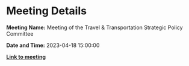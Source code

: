 # Meeting Details

**Meeting Name:** Meeting of the Travel & Transportation Strategic Policy Committee

**Date and Time:** 2023-04-18 15:00:00

**<a href="https://www.limerick.ie/council/whats-on/meeting-of-the-travel-transportation-strategic-policy-committee-0" target="_blank">Link to meeting</a>**
